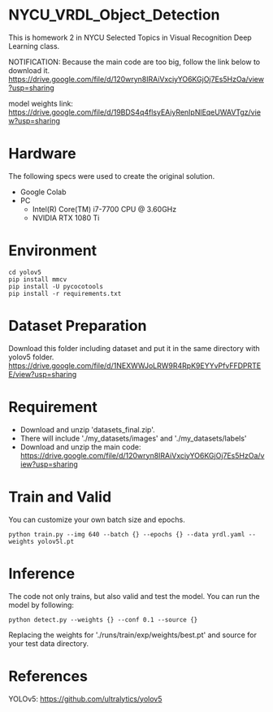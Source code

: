 # NYCU_VRDL_Object_Detection
This is homework 2 in NYCU Selected Topics in Visual Recognition Deep Learning class.

NOTIFICATION:
Because the main code are too big, follow the link below to download it.
https://drive.google.com/file/d/120wryn8IRAiVxciyYO6KGjOj7Es5HzOa/view?usp=sharing

model weights link:
https://drive.google.com/file/d/19BDS4q4flsyEAiyRenIpNlEqeUWAVTgz/view?usp=sharing

# Hardware
The following specs were used to create the original solution.
* Google Colab
* PC
  * Intel(R) Core(TM) i7-7700 CPU @ 3.60GHz
  * NVIDIA RTX 1080 Ti

# Environment
```
cd yolov5
pip install mmcv
pip install -U pycocotools
pip install -r requirements.txt
```

# Dataset Preparation
Download this folder including dataset and put it in the same directory with yolov5 folder.
https://drive.google.com/file/d/1NEXWWJoLRW9R4RpK9EYYvPfvFFDPRTEE/view?usp=sharing

# Requirement
* Download and unzip 'datasets_final.zip'.
* There will include './my_datasets/images' and './my_datasets/labels' 
* Download and unzip the main code: https://drive.google.com/file/d/120wryn8IRAiVxciyYO6KGjOj7Es5HzOa/view?usp=sharing

# Train and Valid
You can customize your own batch size and epochs.
```
python train.py --img 640 --batch {} --epochs {} --data yrdl.yaml --weights yolov5l.pt
```
# Inference
The code not only trains, but also valid and test the model. You can run the model by following:
```
python detect.py --weights {} --conf 0.1 --source {}
```
Replacing the weights for './runs/train/exp/weights/best.pt' and source for your test data directory.

# References
YOLOv5:
https://github.com/ultralytics/yolov5
